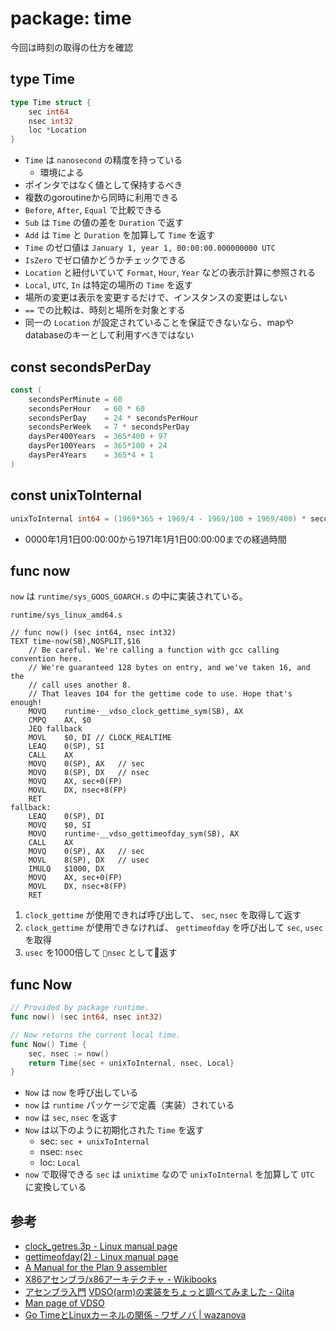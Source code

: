 # package: time

今回は時刻の取得の仕方を確認

## type Time

```go
type Time struct {
	sec int64
	nsec int32
	loc *Location
}
```

* `Time` は `nanosecond` の精度を持っている
	* 環境による
* ポインタではなく値として保持するべき
* 複数のgoroutineから同時に利用できる
* `Before`, `After`, `Equal` で比較できる
* `Sub` は `Time` の値の差を `Duration` で返す
* `Add` は `Time` と `Duration` を加算して `Time` を返す
* `Time` のゼロ値は `January 1, year 1, 00:00:00.000000000 UTC`
* `IsZero` でゼロ値かどうかチェックできる
* `Location` と紐付いていて `Format`, `Hour`, `Year` などの表示計算に参照される
* `Local`, `UTC`, `In` は特定の場所の `Time` を返す
* 場所の変更は表示を変更するだけで、インスタンスの変更はしない
* `==` での比較は、時刻と場所を対象とする
* 同一の `Location` が設定されていることを保証できないなら、mapやdatabaseのキーとして利用すべきではない

## const secondsPerDay

```go
const (
	secondsPerMinute = 60
	secondsPerHour   = 60 * 60
	secondsPerDay    = 24 * secondsPerHour
	secondsPerWeek   = 7 * secondsPerDay
	daysPer400Years  = 365*400 + 97
	daysPer100Years  = 365*100 + 24
	daysPer4Years    = 365*4 + 1
)
```

## const unixToInternal

```go
unixToInternal int64 = (1969*365 + 1969/4 - 1969/100 + 1969/400) * secondsPerDay
```

* 0000年1月1日00:00:00から1971年1月1日00:00:00までの経過時間

## func now

`now` は `runtime/sys_GOOS_GOARCH.s` の中に実装されている。

`runtime/sys_linux_amd64.s`

```
// func now() (sec int64, nsec int32)
TEXT time·now(SB),NOSPLIT,$16
	// Be careful. We're calling a function with gcc calling convention here.
	// We're guaranteed 128 bytes on entry, and we've taken 16, and the
	// call uses another 8.
	// That leaves 104 for the gettime code to use. Hope that's enough!
	MOVQ	runtime·__vdso_clock_gettime_sym(SB), AX
	CMPQ	AX, $0
	JEQ	fallback
	MOVL	$0, DI // CLOCK_REALTIME
	LEAQ	0(SP), SI
	CALL	AX
	MOVQ	0(SP), AX	// sec
	MOVQ	8(SP), DX	// nsec
	MOVQ	AX, sec+0(FP)
	MOVL	DX, nsec+8(FP)
	RET
fallback:
	LEAQ	0(SP), DI
	MOVQ	$0, SI
	MOVQ	runtime·__vdso_gettimeofday_sym(SB), AX
	CALL	AX
	MOVQ	0(SP), AX	// sec
	MOVL	8(SP), DX	// usec
	IMULQ	$1000, DX
	MOVQ	AX, sec+0(FP)
	MOVL	DX, nsec+8(FP)
	RET
```

1. `clock_gettime` が使用できれば呼び出して、 `sec`, `nsec` を取得して返す
2. `clock_gettime` が使用できなければ、 `gettimeofday` を呼び出して `sec`, `usec` を取得
3. `usec` を1000倍して `nsec` として返す

## func Now

```go
// Provided by package runtime.
func now() (sec int64, nsec int32)

// Now returns the current local time.
func Now() Time {
	sec, nsec := now()
	return Time{sec + unixToInternal, nsec, Local}
}
```

* `Now` は `now` を呼び出している
* `now` は `runtime` パッケージで定義（実装）されている
* `now` は `sec`, `nsec` を返す
* `Now` は以下のように初期化された `Time` を返す
	* sec:  `sec + unixToInternal`
	* nsec: `nsec`
	* loc:  `Local`
* `now` で取得できる `sec` は `unixtime` なので `unixToInternal` を加算して `UTC` に変換している

## 参考

* [clock_getres.3p - Linux manual page](http://man7.org/linux/man-pages/man3/clock_gettime.3p.html)
* [gettimeofday(2) - Linux manual page](http://man7.org/linux/man-pages/man2/gettimeofday.2.html)
* [A Manual for the Plan 9 assembler](http://9p.io/sys/doc/asm.html)
* [X86アセンブラ/x86アーキテクチャ - Wikibooks](https://ja.wikibooks.org/wiki/X86%E3%82%A2%E3%82%BB%E3%83%B3%E3%83%96%E3%83%A9/x86%E3%82%A2%E3%83%BC%E3%82%AD%E3%83%86%E3%82%AF%E3%83%81%E3%83%A3)
* [アセンブラ入門](http://www5c.biglobe.ne.jp/~ecb/assembler/assembler00.html)
[VDSO(arm)の実装をちょっと調べてみました - Qiita](http://qiita.com/akachochin/items/d5d1ba84fefae2f781f3)
* [Man page of VDSO](https://linuxjm.osdn.jp/html/LDP_man-pages/man7/vdso.7.html)
* [Go TimeとLinuxカーネルの関係 - ワザノバ | wazanova](http://wazanova.jp/items/1147)
